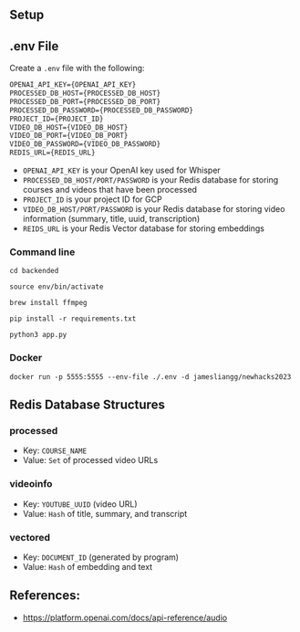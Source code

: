 ## Setup
## .env File
Create a `.env` file with the following:
```markdown
OPENAI_API_KEY={OPENAI_API_KEY}
PROCESSED_DB_HOST={PROCESSED_DB_HOST}
PROCESSED_DB_PORT={PROCESSED_DB_PORT}
PROCESSED_DB_PASSWORD={PROCESSED_DB_PASSWORD}
PROJECT_ID={PROJECT_ID}
VIDEO_DB_HOST={VIDEO_DB_HOST}
VIDEO_DB_PORT={VIDEO_DB_PORT}
VIDEO_DB_PASSWORD={VIDEO_DB_PASSWORD}
REDIS_URL={REDIS_URL}
```
- `OPENAI_API_KEY` is your OpenAI key used for Whisper
- `PROCESSED_DB_HOST/PORT/PASSWORD` is your Redis database for storing courses and videos that have been processed
- `PROJECT_ID` is your project ID for GCP
- `VIDEO_DB_HOST/PORT/PASSWORD` is your Redis database for storing video information (summary, title, uuid, transcription)
- `REIDS_URL` is your Redis Vector database for storing embeddings
### Command line
```commandline
cd backended

source env/bin/activate

brew install ffmpeg

pip install -r requirements.txt

python3 app.py
```
### Docker
```commandline
docker run -p 5555:5555 --env-file ./.env -d jamesliangg/newhacks2023
```
## Redis Database Structures
### processed
- Key: `COURSE_NAME`
- Value: `Set` of processed video URLs
### videoinfo
- Key: `YOUTUBE_UUID` (video URL)
- Value: `Hash` of title, summary, and transcript
### vectored
- Key: `DOCUMENT_ID` (generated by program)
- Value: `Hash` of embedding and text
## References:
- https://platform.openai.com/docs/api-reference/audio
